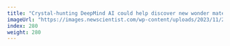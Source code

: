 ```yaml
---
title: "Crystal-hunting DeepMind AI could help discover new wonder materials"
imageUrl: "https://images.newscientist.com/wp-content/uploads/2023/11/27144700/SEI_181772473.jpg?width=788"
index: 280
weight: 280
---
```

